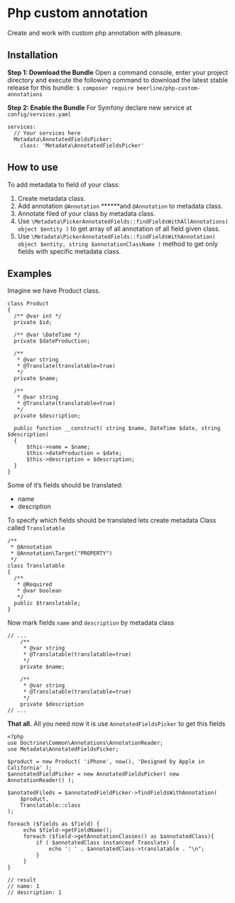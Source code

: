# Php custom annotation
Create and work with custom php annotation with pleasure.


## Installation

**Step 1: Download the Bundle**
Open a command console, enter your project directory and execute the following command to download the latest stable release for this bundle:
`$ composer require beerline/php-custom-annotations`

**Step 2: Enable the Bundle**
For Symfony declare new service at `config/services.yaml`

    services:
      // Your services here
      Metadata\AnnotatedFieldsPicker:
        class: 'Metadata\AnnotatedFieldsPicker'


## How to use

To add metadata to field of your class:

1. Create metadata class.
2. Add annotation `@Annotation`  ******and `@Annotation` to metadata class.
3. Annotate filed of your class by metadata class.
4. Use `\Metadata\PickerAnnotatedFields::findFieldsWithAllAnnotations( object $entity )` to get array of all annotation of all field given class.
5. Use `\Metadata\PickerAnnotatedFields::findFieldsWithAnnotation( object $entity, string $annotationClassName )` method to get only fields with specific metadata class.


## Examples

Imagine we have Product class.

    class Product
    {
      /** @var int */
      private $id;
      
      /** @var \DateTime */
      private $dateProduction;
      
      /**
       * @var string
       * @Translate(translatable=true)
       */
      private $name;
      
      /**
       * @var string
       * @Translate(translatable=true)
       */
      private $description;
      
      public function __construct( string $name, DateTime $date, string $description)
      {
          $this->name = $name;
          $this->dateProduction = $date;
          $this->description = $description;
      }
    }

Some of it’s fields should be translated:

- name
- description

To specify which fields should be translated lets create metadata Class called `Translatable`

    /**
     * @Annotation
     * @Annotation\Target("PROPERTY")
     */
    class Translatable
    {
      /**
       * @Required
       * @var boolean
       */
      public $translatable;
    }

Now mark fields `name` and `description` by metadata class

    // ...
        /**
         * @var string
         * @Translatable(translatable=true)
         */
        private $name;
      
        /**
         * @var string
         * @Translatable(translatable=true)
         */  
        private $description
    // ...
    

**That all.** All you need now it is use `AnnotatedFieldsPicker` to get this fields

    <?php
    use Doctrine\Common\Annotations\AnnotationReader;
    use Metadata\AnnotatedFieldsPicker;
    
    $product = new Product( 'iPhone', now(), 'Designed by Apple in California' );
    $annotatedFieldPicker = new AnnotatedFieldsPicker( new AnnotationReader() );
    
    $anotatedFileds = $annotatedFieldPicker->findFieldsWithAnnotation(
        $product,
        Translatable::class
    );
    
    foreach ($fields as $field) {
         echo $field->getFieldName();
         foreach ($field->getAnnotationClasses() as $annotatedClass){
             if ( $annotatedClass instanceof Translate) {
                 echo ': ' . $annotatedClass->translatable . "\n";
             }
         }
    }
    
    // result
    // name: 1
    // description: 1
    

